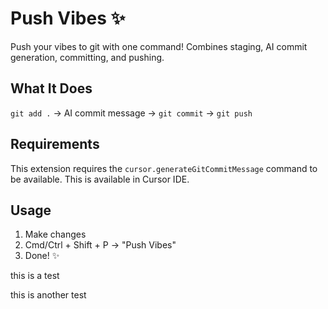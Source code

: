 # Push Vibes ✨

Push your vibes to git with one command! Combines staging, AI commit generation, committing, and pushing.

## What It Does

`git add .` → AI commit message → `git commit` → `git push`

## Requirements

This extension requires the `cursor.generateGitCommitMessage` command to be available. This is available in Cursor IDE.

## Usage

1. Make changes
2. Cmd/Ctrl + Shift + P → "Push Vibes"
3. Done! ✨

this is a test

this is another test
